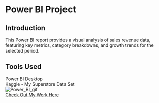 # Power BI Project  

## Introduction  
This Power BI report provides a visual analysis of sales revenue data, featuring key metrics, category breakdowns, and growth trends for the selected period.  
## Tools Used  
Power BI Desktop  
Kaggle - My Superstore Data Set  
![Power_BI_gif](https://github.com/user-attachments/assets/dd9d12eb-9841-4c29-a48c-0d0c0e8fc731)  
[Check Out My Work Here](https://github.com/Mnord444/My_Power_BI_Project/tree/main/My%20Sample-Superstore%20Project)
